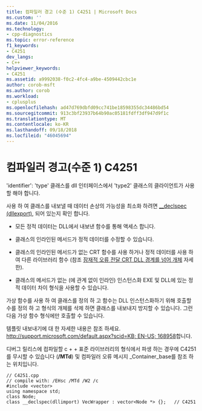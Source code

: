```yaml
---
title: 컴파일러 경고 (수준 1) C4251 | Microsoft Docs
ms.custom: ''
ms.date: 11/04/2016
ms.technology:
- cpp-diagnostics
ms.topic: error-reference
f1_keywords:
- C4251
dev_langs:
- C++
helpviewer_keywords:
- C4251
ms.assetid: a9992038-f0c2-4fc4-a9be-4509442cbc1e
author: corob-msft
ms.author: corob
ms.workload:
- cplusplus
ms.openlocfilehash: ad47d769dbfd09cc741be18598355dc34486bd54
ms.sourcegitcommit: 913c3bf23937b64b90ac05181fdff3df947d9f1c
ms.translationtype: MT
ms.contentlocale: ko-KR
ms.lasthandoff: 09/18/2018
ms.locfileid: "46045694"
---
```

# <a name="compiler-warning-level-1-c4251"></a>컴파일러 경고(수준 1) C4251

'identifier': 'type' 클래스를 dll 인터페이스에서 'type2' 클래스의 클라이언트가 사용할 해야 합니다.

사용 하 여 클래스를 내보낼 때 데이터 손상의 가능성을 최소화 하려면 [__declspec (dllexport)](../../cpp/dllexport-dllimport.md), 되어 있는지 확인 합니다.

- 모든 정적 데이터는 DLL에서 내보낸 함수를 통해 액세스 합니다.

- 클래스의 인라인된 메서드가 정적 데이터를 수정할 수 있습니다.

- 클래스의 인라인된 메서드가 없는 CRT 함수를 사용 하거나 정적 데이터를 사용 하 여 다른 라이브러리 함수 (참조 [잠재적 오류 전달 CRT DLL 경계를 넘어 개체](../../c-runtime-library/potential-errors-passing-crt-objects-across-dll-boundaries.md) 자세한).

- 클래스의 메서드가 없는 (에 관계 없이 인라인) 인스턴스화 EXE 및 DLL에 있는 정적 데이터 차이 형식을 사용할 수 있습니다.

가상 함수를 사용 하 여 클래스를 정의 하 고 함수는 DLL 인스턴스화하기 위해 호출할 수를 정의 하 고 형식의 개체를 삭제 하면 클래스를 내보내지 방지할 수 있습니다.  그런 다음 가상 함수 형식에만 호출할 수 있습니다.

템플릿 내보내기에 대 한 자세한 내용은 참조 하세요. [ http://support.microsoft.com/default.aspx?scid=KB; EN-US; 168958](http://support.microsoft.com/default.aspx?scid=KB;EN-US;168958)합니다.

디버그 릴리스에 컴파일할 c + + 표준 라이브러리의 형식에서 파생 하는 경우에 C4251를 무시할 수 있습니다 (**/MTd**) 및 컴파일러 오류 메시지 _Container_base를 참조 하는 위치입니다.

```
// C4251.cpp
// compile with: /EHsc /MTd /W2 /c
#include <vector>
using namespace std;
class Node;
class __declspec(dllimport) VecWrapper : vector<Node *> {};   // C4251
```